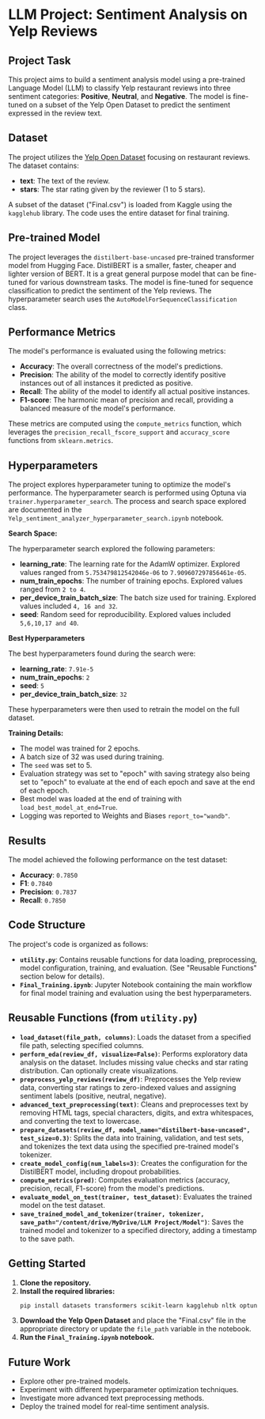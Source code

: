 # LLM Project: Sentiment Analysis on Yelp Reviews

## Project Task
This project aims to build a sentiment analysis model using a pre-trained Language Model (LLM) to classify Yelp restaurant reviews into three sentiment categories: **Positive**, **Neutral**, and **Negative**. The model is fine-tuned on a subset of the Yelp Open Dataset to predict the sentiment expressed in the review text.

## Dataset
The project utilizes the [Yelp Open Dataset](https://www.kaggle.com/datasets/capple7/yelp-open-data-philly-restaurants) focusing on restaurant reviews. The dataset contains:

*   **text**: The text of the review.
*   **stars**: The star rating given by the reviewer (1 to 5 stars).

A subset of the dataset ("Final.csv") is loaded from Kaggle using the `kagglehub` library. The code uses the entire dataset for final training.

## Pre-trained Model
The project leverages the `distilbert-base-uncased` pre-trained transformer model from Hugging Face. DistilBERT is a smaller, faster, cheaper and lighter version of BERT. It is a great general purpose model that can be fine-tuned for various downstream tasks. The model is fine-tuned for sequence classification to predict the sentiment of the Yelp reviews. The hyperparameter search uses the `AutoModelForSequenceClassification` class.

## Performance Metrics
The model's performance is evaluated using the following metrics:

*   **Accuracy**: The overall correctness of the model's predictions.
*   **Precision**: The ability of the model to correctly identify positive instances out of all instances it predicted as positive.
*   **Recall**: The ability of the model to identify all actual positive instances.
*   **F1-score**: The harmonic mean of precision and recall, providing a balanced measure of the model's performance.

These metrics are computed using the `compute_metrics` function, which leverages the `precision_recall_fscore_support` and `accuracy_score` functions from `sklearn.metrics`.

## Hyperparameters
The project explores hyperparameter tuning to optimize the model's performance. The hyperparameter search is performed using Optuna via `trainer.hyperparameter_search`. The process and search space explored are documented in the `Yelp_sentiment_analyzer_hyperparameter_search.ipynb` notebook.

**Search Space:**

The hyperparameter search explored the following parameters:

*   **learning\_rate**: The learning rate for the AdamW optimizer. Explored values ranged from `5.753479812542046e-06` to `7.909607297856461e-05`.
*   **num\_train\_epochs**: The number of training epochs. Explored values ranged from `2 to 4`.
*   **per\_device\_train\_batch\_size**: The batch size used for training. Explored values included `4, 16 and 32`.
*   **seed**: Random seed for reproducibility. Explored values included `5,6,10,17 and 40`.

**Best Hyperparameters**

The best hyperparameters found during the search were:

*   **learning\_rate**: `7.91e-5`
*   **num\_train\_epochs**: `2`
*   **seed**: `5`
*   **per\_device\_train\_batch_size**: `32`

These hyperparameters were then used to retrain the model on the full dataset.

**Training Details:**

*   The model was trained for 2 epochs.
*   A batch size of 32 was used during training.
*   The `seed` was set to 5.
*   Evaluation strategy was set to "epoch" with saving strategy also being set to "epoch" to evaluate at the end of each epoch and save at the end of each epoch.
*   Best model was loaded at the end of training with `load_best_model_at_end=True`.
*   Logging was reported to Weights and Biases `report_to="wandb"`.

## Results

The model achieved the following performance on the test dataset:

*   **Accuracy**: `0.7850`
*   **F1**: `0.7840`
*   **Precision**: `0.7837`
*   **Recall**: `0.7850`

## Code Structure

The project's code is organized as follows:

*   **`utility.py`**: Contains reusable functions for data loading, preprocessing, model configuration, training, and evaluation.  (See "Reusable Functions" section below for details).
*   **`Final_Training.ipynb`**: Jupyter Notebook containing the main workflow for final model training and evaluation using the best hyperparameters.

## Reusable Functions (from `utility.py`)

*   **`load_dataset(file_path, columns)`**: Loads the dataset from a specified file path, selecting specified columns.
*   **`perform_eda(review_df, visualize=False)`**: Performs exploratory data analysis on the dataset.  Includes missing value checks and star rating distribution.  Can optionally create visualizations.
*   **`preprocess_yelp_reviews(review_df)`**: Preprocesses the Yelp review data, converting star ratings to zero-indexed values and assigning sentiment labels (positive, neutral, negative).
*   **`advanced_text_preprocessing(text)`**: Cleans and preprocesses text by removing HTML tags, special characters, digits, and extra whitespaces, and converting the text to lowercase.
*   **`prepare_datasets(review_df, model_name="distilbert-base-uncased", test_size=0.3)`**: Splits the data into training, validation, and test sets, and tokenizes the text data using the specified pre-trained model's tokenizer.
*   **`create_model_config(num_labels=3)`**: Creates the configuration for the DistilBERT model, including dropout probabilities.
*   **`compute_metrics(pred)`**: Computes evaluation metrics (accuracy, precision, recall, F1-score) from the model's predictions.
*   **`evaluate_model_on_test(trainer, test_dataset)`**: Evaluates the trained model on the test dataset.
*   **`save_trained_model_and_tokenizer(trainer, tokenizer, save_path="/content/drive/MyDrive/LLM Project/Model")`**: Saves the trained model and tokenizer to a specified directory, adding a timestamp to the save path.

## Getting Started

1.  **Clone the repository.**
2.  **Install the required libraries:**
    ```bash
    pip install datasets transformers scikit-learn kagglehub nltk optuna
    ```
3.  **Download the Yelp Open Dataset** and place the "Final.csv" file in the appropriate directory or update the `file_path` variable in the notebook.
4.  **Run the `Final_Training.ipynb` notebook.**

## Future Work

*   Explore other pre-trained models.
*   Experiment with different hyperparameter optimization techniques.
*   Investigate more advanced text preprocessing methods.
*   Deploy the trained model for real-time sentiment analysis.

